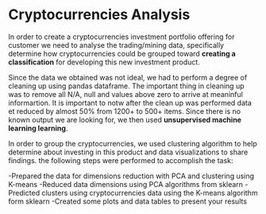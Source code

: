 # Cryptocurrencies Analysis

In order to create a cryptocurrencies investment portfolio offering for customer we need to analyse the trading/mining data, specifically determine how cryptocurrencies could be grouped toward **creating a classification** for developing this new investment product.

Since the data we obtained was not ideal, we had to perform a degree of cleaning up using pandas dataframe. The important thing in cleaning up was to remove all N/A, null and values above zero to arrive at meaninful informartion. It is important to notw after the clean up was performed data et reduced by almost 50% from 1200+ to 500+ items. Since there is no known output we are looking for, we then used **unsupervised machine learning learning**.

In order to group the cryptocurrencies, we used clustering algorithm to help determine about investing in this product and data visualizations to share findings. the following steps were performed to accomplish the task:

-Prepared the data for dimensions reduction with PCA and clustering using K-means
-Reduced data dimensions using PCA algorithms from sklearn
-Predicted clusters using cryptocurrencies data using the K-means algorithm form sklearn
-Created some plots and data tables to present your results

